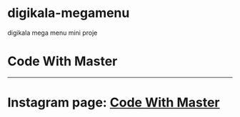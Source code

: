 # digikala-megamenu
digikala mega menu mini proje
<h1>Code With Master</h1>
<hr/>
<h1>Instagram page: <a href="https://www.instagram.com/CodeWithMaster">Code With Master</a></h1>
